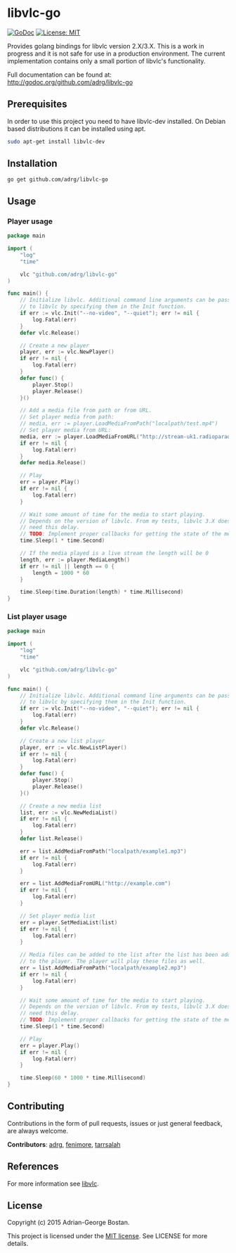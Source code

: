 libvlc-go
=========
[![GoDoc](http://img.shields.io/badge/godoc-reference-blue.svg?style=flat-square)](https://godoc.org/github.com/adrg/libvlc-go)
[![License: MIT](http://img.shields.io/badge/license-MIT-red.svg?style=flat-square)](http://opensource.org/licenses/MIT)

Provides golang bindings for libvlc version 2.X/3.X. This is a work in
progress and it is not safe for use in a production environment. The current
implementation contains only a small portion of libvlc's functionality.

Full documentation can be found at: http://godoc.org/github.com/adrg/libvlc-go

## Prerequisites
In order to use this project you need to have libvlc-dev installed. On Debian
based distributions it can be installed using apt.
```sh
sudo apt-get install libvlc-dev
```

## Installation
```
go get github.com/adrg/libvlc-go
```

## Usage

### Player usage
```go
package main

import (
    "log"
    "time"

    vlc "github.com/adrg/libvlc-go"
)

func main() {
    // Initialize libvlc. Additional command line arguments can be passed in
    // to libvlc by specifying them in the Init function.
    if err := vlc.Init("--no-video", "--quiet"); err != nil {
        log.Fatal(err)
    }
    defer vlc.Release()

    // Create a new player
    player, err := vlc.NewPlayer()
    if err != nil {
        log.Fatal(err)
    }
    defer func() {
        player.Stop()
        player.Release()
    }()

    // Add a media file from path or from URL.
    // Set player media from path:
    // media, err := player.LoadMediaFromPath("localpath/test.mp4")
    // Set player media from URL:
    media, err := player.LoadMediaFromURL("http://stream-uk1.radioparadise.com/mp3-32")
    if err != nil {
        log.Fatal(err)
    }
    defer media.Release()

    // Play
    err = player.Play()
    if err != nil {
        log.Fatal(err)
    }

    // Wait some amount of time for the media to start playing.
    // Depends on the version of libvlc. From my tests, libvlc 3.X does not
    // need this delay.
    // TODO: Implement proper callbacks for getting the state of the media.
    time.Sleep(1 * time.Second)

    // If the media played is a live stream the length will be 0
    length, err := player.MediaLength()
    if err != nil || length == 0 {
        length = 1000 * 60
    }

    time.Sleep(time.Duration(length) * time.Millisecond)
}
```

### List player usage
```go
package main

import (
    "log"
    "time"

    vlc "github.com/adrg/libvlc-go"
)

func main() {
    // Initialize libvlc. Additional command line arguments can be passed in
    // to libvlc by specifying them in the Init function.
    if err := vlc.Init("--no-video", "--quiet"); err != nil {
        log.Fatal(err)
    }
    defer vlc.Release()

    // Create a new list player
    player, err := vlc.NewListPlayer()
    if err != nil {
        log.Fatal(err)
    }
    defer func() {
        player.Stop()
        player.Release()
    }()

    // Create a new media list
    list, err := vlc.NewMediaList()
    if err != nil {
        log.Fatal(err)
    }
    defer list.Release()

    err = list.AddMediaFromPath("localpath/example1.mp3")
    if err != nil {
        log.Fatal(err)
    }

    err = list.AddMediaFromURL("http://example.com")
    if err != nil {
        log.Fatal(err)
    }

    // Set player media list
    err = player.SetMediaList(list)
    if err != nil {
        log.Fatal(err)
    }

    // Media files can be added to the list after the list has been added
    // to the player. The player will play these files as well.
    err = list.AddMediaFromPath("localpath/example2.mp3")
    if err != nil {
        log.Fatal(err)
    }

    // Wait some amount of time for the media to start playing.
    // Depends on the version of libvlc. From my tests, libvlc 3.X does not
    // need this delay.
    // TODO: Implement proper callbacks for getting the state of the media.
    time.Sleep(1 * time.Second)

    // Play
    err = player.Play()
    if err != nil {
        log.Fatal(err)
    }

    time.Sleep(60 * 1000 * time.Millisecond)
}
```

## Contributing

Contributions in the form of pull requests, issues or just general feedback,
are always welcome.

**Contributors**:
[adrg](https://github.com/adrg), [fenimore](https://github.com/fenimore),
[tarrsalah](https://github.com/tarrsalah)

## References
For more information see [libvlc](http://videolan.org).

## License
Copyright (c) 2015 Adrian-George Bostan.

This project is licensed under the [MIT license](http://opensource.org/licenses/MIT). See LICENSE for more details.
